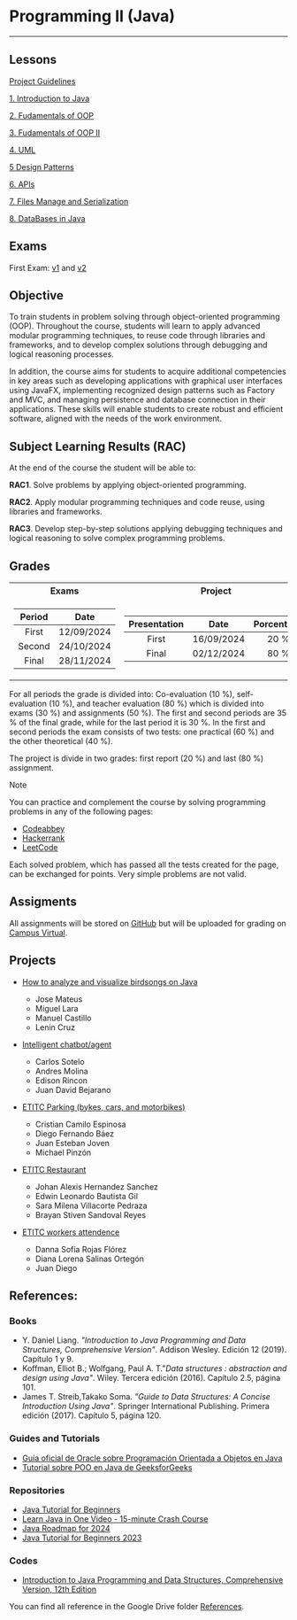 # Programming II (Java)

---

## Lessons

[Project Guidelines](./Lessons/ProjectGuideLines.md)

[1. Introduction to Java](./Lessons/1.%20IntroductionToJava.md)

[2. Fudamentals of OOP](./Lessons/2.%20OOP_Fundamentals_I.ipynb)

[3. Fudamentals of OOP II](./Lessons/3.%20OOP_Fundamentals_II.ipynb)

[4. UML](./Lessons/4.%20UML.md)

[5 Design Patterns](./Lessons/5.%20DesignPatterns.md)

[6. APIs](./Lessons/6.%20API.md)

[7. Files Manage and Serialization](./Lessons/7.%20Serializable.ipynb)

[8. DataBases in Java](./Lessons/8.%20DataBases.md)

## Exams

First Exam: [v1](./Lessons/Exams/First/ExamV1.ipynb) and [v2](./Lessons/Exams/First/ExamV2.ipynb)

## Objective

To train students in problem solving through object-oriented programming (OOP). Throughout the course, students will learn to apply advanced modular programming techniques, to reuse code through libraries and frameworks, and to develop complex solutions through debugging and logical reasoning processes.

In addition, the course aims for students to acquire additional competencies in key areas such as developing applications with graphical user interfaces using JavaFX, implementing recognized design patterns such as Factory and MVC, and managing persistence and database connection in their applications. These skills will enable students to create robust and efficient software, aligned with the needs of the work environment.

## Subject Learning Results (RAC)

At the end of the course the student will be able to:

**RAC1**. Solve problems by applying object-oriented programming.

**RAC2**. Apply modular programming techniques and code reuse, using libraries and frameworks.

**RAC3**. Develop step-by-step solutions applying debugging techniques and logical reasoning to solve complex programming problems.

## Grades

<table>
<tr>
<th> Exams </th>
<th> Project </th>
</tr>
<tr>
<td>

| **Period** |  **Date** |
|:--------------:|:----------:|
|  First   | 12/09/2024 |
|  Second  | 24/10/2024 |
|  Final  | 28/11/2024 |

</td>
<td>
  
|   **Presentation**  |  **Date** | **Porcentage** |
|:---------------:|:----------:|:--------------:|
| First | 16/09/2024 |      20 %      |
|  Final  | 02/12/2024 |      80 %      |
  
</td>
</tr>
</table>

For all periods the grade is divided into: Co-evaluation (10 %), self-evaluation (10 %), and teacher evaluation (80 %) which is divided into exams (30 %) and assignments (50 %). The first and second periods are 35 % of the final grade, while for the last period it is 30 %. In the first and second periods the exam consists of two tests: one practical (60 %) and the other theoretical (40 %). 

The project is divide in two grades: first report (20 %) and last (80 %) assignment.

>[!NOTE]
>You can practice and complement the course by solving programming problems in any of the following pages:
>
>- [Codeabbey](https://www.codeabbey.com/)
>- [Hackerrank](https://www.hackerrank.com/)
>- [LeetCode](https://leetcode.com/)
>
>Each solved problem, which has passed all the tests created for the page, can be exchanged for points. Very simple problems are not valid.

## Assigments

All assignments will be stored on [GitHub](https://github.com/) but will be uploaded for grading on [Campus Virtual](https://campusvirtualpes.etitc.edu.co/Edusuperior/). 

## Projects

- [How to analyze and visualize birdsongs on Java](https://github.com/mrcastillor/Cantos_de_aves)
  - Jose Mateus
  - Miguel Lara
  - Manuel Castillo
  - Lenin Cruz
  
- [Intelligent chatbot/agent](https://github.com/AndresMolin4/ChatBot)
  - Carlos Sotelo 
  - Andres Molina
  - Edison Rincon
  - Juan David Bejarano 
  
- [ETITC Parking (bykes, cars, and motorbikes)](https://github.com/Estebaniza/PROYECTO-PROGRAMACION-2)
  - Cristian Camilo Espinosa
  - Diego Fernando Báez
  - Juan Esteban Joven
  - Michael Pinzón
  
- [ETITC Restaurant](https://github.com/Edwin-Bautista-Gil/ETITC.Restaurant/)
  - Johan Alexis Hernandez Sanchez
  - Edwin Leonardo Bautista Gil
  - Sara Milena Villacorte Pedraza
  - Brayan Stiven Sandoval Reyes

- [ETITC workers attendence](https://github.com/Lorena0127/AsistenciaDeTrabajadores)
  - Danna Sofía Rojas Flórez 
  - Diana Lorena Salinas Ortegón
  - Juan Diego 

## References:

### Books

- Y. Daniel Liang. *"Introduction to Java Programming and Data Structures, Comprehensive Version"*. Addison Wesley. Edición 12 (2019). Capítulo 1 y 9.
- Koffman, Elliot B.; Wolfgang, Paul A. T."*Data structures : abstraction and design using Java"*. Wiley. Tercera edición (2016). Capítulo 2.5, página 101.
- James T. Streib,Takako Soma. *"Guide to Data Structures: A Concise Introduction Using Java"*. Springer International Publishing. Primera edición (2017). Capítulo 5, página 120.

### Guides and Tutorials

- [Guía oficial de Oracle sobre Programación Orientada a Objetos en Java](https://docs.oracle.com/javase/tutorial/java/concepts/index.html)
- [Tutorial sobre POO en Java de GeeksforGeeks](https://www.geeksforgeeks.org/object-oriented-programming-oops-concept-in-java/)

### Repositories

- [Java Tutorial for Beginners ](https://www.youtube.com/watch?v=eIrMbAQSU34)
- [Learn Java in One Video - 15-minute Crash Course ](https://www.youtube.com/watch?v=drQK8ciCAjY)
- [Java Roadmap for 2024 ](https://www.youtube.com/watch?v=fO9HN3nvDLI)
- [Java Tutorial for Beginners 2023 ](https://www.youtube.com/watch?v=BGTx91t8q50)

### Codes

- [Introduction to Java Programming and Data Structures, Comprehensive Version, 12th Edition](https://media.pearsoncmg.com/ph/esm/ecs_liang_ijp_12/cw/content/source-code.php)

You can find all reference in the Google Drive folder [References](https://itceduco-my.sharepoint.com/:f:/g/personal/saguileran_itc_edu_co/Eledh23Sd41CnWAnmM3jALkBNHxwDXfiZ4CcmnRTa_ST3Q?e=Z1qPlS).
